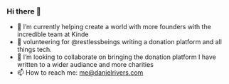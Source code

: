 ### Hi there 👋

- 🔭 I’m currently helping create a world with more founders with the incredible team at Kinde
- 💚 volunteering for @restlessbeings writing a donation platform and all things tech.
- 👯 I’m looking to collaborate on bringing the donation platform I have written to a wider audiance and more charities
- 📫 How to reach me: me@danielrivers.com

<!--
**DanielRivers/DanielRivers** is a ✨ _special_ ✨ repository because its `README.md` (this file) appears on your GitHub profile.

Here are some ideas to get you started:

- 🔭 I’m currently working on ...
- 🌱 I’m currently learning ...
- 👯 I’m looking to collaborate on ...
- 🤔 I’m looking for help with ...
- 💬 Ask me about ...
- 📫 How to reach me: ...
- 😄 Pronouns: ...
- ⚡ Fun fact: ...
-->
